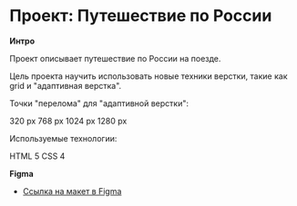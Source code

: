 # Проект: Путешествие по России

**Интро**

Проект описывает путешествие по России на поезде. 

Цель проекта научить использовать новые техники верстки, такие как grid и "адаптивная верстка".

Точки "перелома" для "адаптивной верстки":

320 px
768 px
1024 px
1280 px

Используемые технологии:

HTML 5
CSS 4

**Figma**

* [Ссылка на макет в Figma](https://www.figma.com/file/5S2WSbEFL6awjVWJ0NWL8Q/Sprint-3_-Russia-_-desktop-mobile?node-id=28503%3A0)
